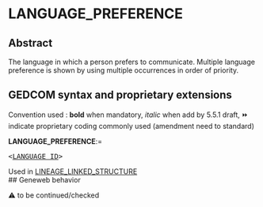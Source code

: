 ﻿# LANGUAGE_PREFERENCE
## Abstract
The language in which a person prefers to communicate.  Multiple language preference is shown by
using multiple occurrences in order of priority.


## GEDCOM syntax and proprietary extensions
Convention used : **bold** when mandatory, _italic_ when add by 5.5.1 draft, &#x23E9; indicate proprietary coding commonly used (amendment need to standard)<br />

**LANGUAGE_PREFERENCE**:=
<pre>
&lt;<a href=Ged.LANGUAGE_ID.md>LANGUAGE_ID</a>&gt;
</pre>
Used in <a href=Ged.LINEAGE_LINKED_STRUCTURE.md>LINEAGE_LINKED_STRUCTURE</a><br />## Geneweb behavior


:warning: to be continued/checked

